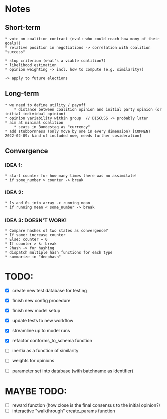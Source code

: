 # Notes

## Short-term

    * vote on coalition contract (eval: who could reach how many of their goals?)
    * relative position in negotiations -> correlation with coalition "success"

    * stop criterium (what's a viable coalition?)
    * likelihood estimation
    * opinion weighting -> incl. how to compute (e.g. similarity?)

    -> apply to future elections

## Long-term

    * we need to define utility / payoff
        * distance between coalition opinion and initial party opinion (or initial individual opinion)
    * opinion variability within group  // DISCUSS -> probably later
    * aim at minimal coalition
        * seats in Bundestag as "currency"
    * add stubbornness (only move by one in every dimension) [COMMENT 2022-02-09: kind of included now, needs further cosideration]



## Convergence

### IDEA 1:

    * start counter for how many times there was no assimilate!
    * if some_number > counter -> break

### IDEA 2:

    * 1s and 0s into array -> running mean
    * if running mean < some_number -> break

### IDEA 3: DOESN'T WORK!

    * Compare hashes of two states as convergence?
    * If same: increase counter
    * Else: counter = 0
    * If counter > k: break
    * ?hash -> for hashing
    * dispatch multiple hash functions for each type
    * summarize in "deephash"


# TODO:

* [x] create new test database for testing
* [x] finish new config procedure
* [x] finish new model setup
* [x] update tests to new workflow
* [x] streamline up to model runs
* [x] refactor conforms_to_schema function
* [ ] inertia as a function of similarity
* [ ] weights for opinions
* [ ] parameter set into database (with batchname as identifier)


# MAYBE TODO:
* [ ] reward function (how close is the final consensus to the initial opinion?)
* [ ] interactive "walkthrough" create_params function
